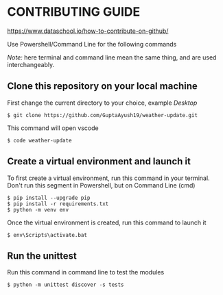 # CONTRIBUTING GUIDE

https://www.dataschool.io/how-to-contribute-on-github/

Use Powershell/Command Line for the following commands

*Note:* here terminal and command line mean the same thing, and are used interchangeably.

## Clone this repository on your local machine
First change the current directory to your choice, example *Desktop*

```
$ git clone https://github.com/GuptaAyush19/weather-update.git
```

This command will open vscode

```
$ code weather-update
```

## Create a virtual environment and launch it
To first create a virtual environment, run this command in your terminal. Don't run this segment in Powershell, but on Command Line (cmd)
```
$ pip install --upgrade pip
$ pip install -r requirements.txt
$ python -m venv env
```
Once the virtual environment is created, run this command to launch it
```
$ env\Scripts\activate.bat
```

## Run the unittest
Run this command in command line to test the modules
```
$ python -m unittest discover -s tests
```